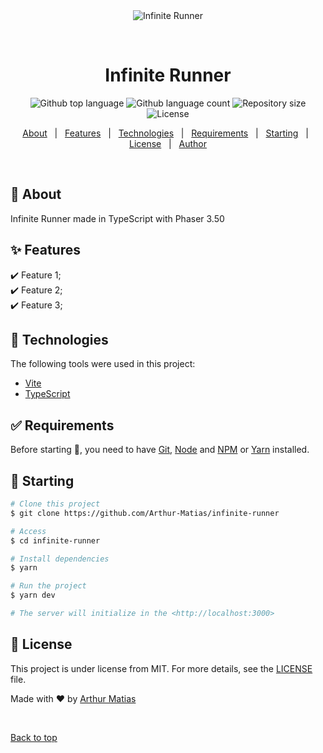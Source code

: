 <div align="center" id="top"> 
  <img src="./.github/app.gif" alt="Infinite Runner" />

  &#xa0;

  <!-- <a href="https://infiniterunner.netlify.app">Demo</a> -->
</div>

<h1 align="center">Infinite Runner</h1>

<p align="center">
  <img alt="Github top language" src="https://img.shields.io/github/languages/top/Arthur-Matias/infinite-runner?color=56BEB8">

  <img alt="Github language count" src="https://img.shields.io/github/languages/count/Arthur-Matias/infinite-runner?color=56BEB8">

  <img alt="Repository size" src="https://img.shields.io/github/repo-size/Arthur-Matias/infinite-runner?color=56BEB8">

  <img alt="License" src="https://img.shields.io/github/license/Arthur-Matias/infinite-runner?color=56BEB8">

  <!-- <img alt="Github issues" src="https://img.shields.io/github/issues/Arthur-Matias/infinite-runner?color=56BEB8" /> -->

  <!-- <img alt="Github forks" src="https://img.shields.io/github/forks/Arthur-Matias/infinite-runner?color=56BEB8" /> -->

  <!-- <img alt="Github stars" src="https://img.shields.io/github/stars/Arthur-Matias/infinite-runner?color=56BEB8" /> -->
</p>

<!-- Status -->

<!-- <h4 align="center"> 
	🚧  Infinite Runner 🚀 Under construction...  🚧
</h4> 

<hr> -->

<p align="center">
  <a href="#dart-about">About</a> &#xa0; | &#xa0; 
  <a href="#sparkles-features">Features</a> &#xa0; | &#xa0;
  <a href="#rocket-technologies">Technologies</a> &#xa0; | &#xa0;
  <a href="#white_check_mark-requirements">Requirements</a> &#xa0; | &#xa0;
  <a href="#checkered_flag-starting">Starting</a> &#xa0; | &#xa0;
  <a href="#memo-license">License</a> &#xa0; | &#xa0;
  <a href="https://github.com/Arthur-Matias" target="_blank">Author</a>
</p>

<br>

## :dart: About ##

Infinite Runner made in TypeScript with Phaser 3.50

## :sparkles: Features ##

:heavy_check_mark: Feature 1;\
:heavy_check_mark: Feature 2;\
:heavy_check_mark: Feature 3;

## :rocket: Technologies ##

The following tools were used in this project:

- [Vite](https://vitejs.dev/)
- [TypeScript](https://www.typescriptlang.org/)

## :white_check_mark: Requirements ##

Before starting :checkered_flag:, you need to have [Git](https://git-scm.com), [Node](https://nodejs.org/en/) and [NPM](https://www.npmjs.com/) or [Yarn](https://yarnpkg.com/) installed.

## :checkered_flag: Starting ##

```bash
# Clone this project
$ git clone https://github.com/Arthur-Matias/infinite-runner

# Access
$ cd infinite-runner

# Install dependencies
$ yarn

# Run the project
$ yarn dev

# The server will initialize in the <http://localhost:3000>
```

## :memo: License ##

This project is under license from MIT. For more details, see the [LICENSE](LICENSE.md) file.


Made with :heart: by <a href="https://github.com/Arthur-Matias" target="_blank">Arthur Matias</a>

&#xa0;

<a href="#top">Back to top</a>
